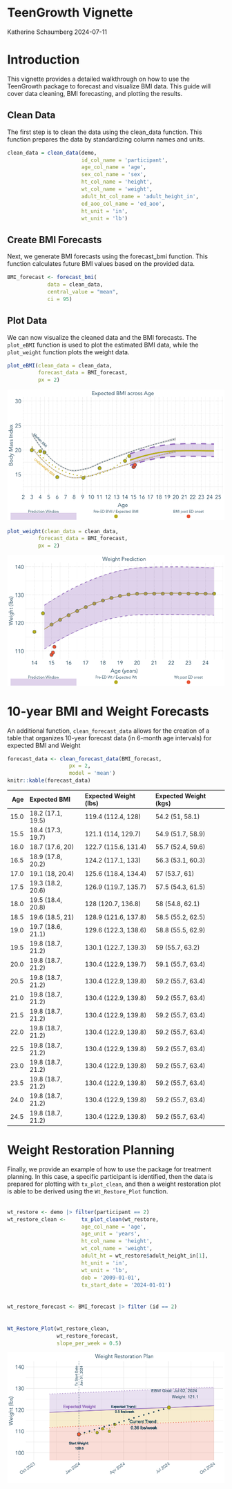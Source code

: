 TeenGrowth Vignette
================
Katherine Schaumberg
2024-07-11

# Introduction

This vignette provides a detailed walkthrough on how to use the
TeenGrowth package to forecast and visualize BMI data. This guide will
cover data cleaning, BMI forecasting, and plotting the results.

## Clean Data

The first step is to clean the data using the clean_data function. This
function prepares the data by standardizing column names and units.

``` r
clean_data = clean_data(demo,
                        id_col_name = 'participant', 
                        age_col_name = 'age',
                        sex_col_name = 'sex',
                        ht_col_name = 'height',
                        wt_col_name = 'weight',
                        adult_ht_col_name = 'adult_height_in', 
                        ed_aoo_col_name = 'ed_aoo', 
                        ht_unit = 'in', 
                        wt_unit = 'lb')
```

## Create BMI Forecasts

Next, we generate BMI forecasts using the forecast_bmi function. This
function calculates future BMI values based on the provided data.

``` r
BMI_forecast <- forecast_bmi(
             data = clean_data, 
             central_value = "mean",
             ci = 95)
```

## Plot Data

We can now visualize the cleaned data and the BMI forecasts. The
`plot_eBMI` function is used to plot the estimated BMI data, while the
`plot_weight` function plots the weight data.

``` r
plot_eBMI(clean_data = clean_data, 
          forecast_data = BMI_forecast, 
          px = 2)
```

![](Vignette_files/figure-gfm/unnamed-chunk-4-1.png)<!-- -->

``` r
plot_weight(clean_data = clean_data, 
          forecast_data = BMI_forecast, 
          px = 2)
```

![](Vignette_files/figure-gfm/unnamed-chunk-5-1.png)<!-- -->

# 10-year BMI and Weight Forecasts

An additional function, `clean_forecast_data` allows for the creation of
a table that organizes 10-year forecast data (in 6-month age intervals)
for expected BMI and Weight

``` r
forecast_data <- clean_forecast_data(BMI_forecast, 
                    px = 2, 
                    model = 'mean')
knitr::kable(forecast_data)
```

|  Age | Expected BMI      | Expected Weight (lbs) | Expected Weight (kgs) |
|-----:|:------------------|:----------------------|:----------------------|
| 15.0 | 18.2 (17.1, 19.5) | 119.4 (112.4, 128)    | 54.2 (51, 58.1)       |
| 15.5 | 18.4 (17.3, 19.7) | 121.1 (114, 129.7)    | 54.9 (51.7, 58.9)     |
| 16.0 | 18.7 (17.6, 20)   | 122.7 (115.6, 131.4)  | 55.7 (52.4, 59.6)     |
| 16.5 | 18.9 (17.8, 20.2) | 124.2 (117.1, 133)    | 56.3 (53.1, 60.3)     |
| 17.0 | 19.1 (18, 20.4)   | 125.6 (118.4, 134.4)  | 57 (53.7, 61)         |
| 17.5 | 19.3 (18.2, 20.6) | 126.9 (119.7, 135.7)  | 57.5 (54.3, 61.5)     |
| 18.0 | 19.5 (18.4, 20.8) | 128 (120.7, 136.8)    | 58 (54.8, 62.1)       |
| 18.5 | 19.6 (18.5, 21)   | 128.9 (121.6, 137.8)  | 58.5 (55.2, 62.5)     |
| 19.0 | 19.7 (18.6, 21.1) | 129.6 (122.3, 138.6)  | 58.8 (55.5, 62.9)     |
| 19.5 | 19.8 (18.7, 21.2) | 130.1 (122.7, 139.3)  | 59 (55.7, 63.2)       |
| 20.0 | 19.8 (18.7, 21.2) | 130.4 (122.9, 139.7)  | 59.1 (55.7, 63.4)     |
| 20.5 | 19.8 (18.7, 21.2) | 130.4 (122.9, 139.8)  | 59.2 (55.7, 63.4)     |
| 21.0 | 19.8 (18.7, 21.2) | 130.4 (122.9, 139.8)  | 59.2 (55.7, 63.4)     |
| 21.5 | 19.8 (18.7, 21.2) | 130.4 (122.9, 139.8)  | 59.2 (55.7, 63.4)     |
| 22.0 | 19.8 (18.7, 21.2) | 130.4 (122.9, 139.8)  | 59.2 (55.7, 63.4)     |
| 22.5 | 19.8 (18.7, 21.2) | 130.4 (122.9, 139.8)  | 59.2 (55.7, 63.4)     |
| 23.0 | 19.8 (18.7, 21.2) | 130.4 (122.9, 139.8)  | 59.2 (55.7, 63.4)     |
| 23.5 | 19.8 (18.7, 21.2) | 130.4 (122.9, 139.8)  | 59.2 (55.7, 63.4)     |
| 24.0 | 19.8 (18.7, 21.2) | 130.4 (122.9, 139.8)  | 59.2 (55.7, 63.4)     |
| 24.5 | 19.8 (18.7, 21.2) | 130.4 (122.9, 139.8)  | 59.2 (55.7, 63.4)     |

# Weight Restoration Planning

Finally, we provide an example of how to use the package for treatment
planning. In this case, a specific participant is identified, then the
data is prepared for plotting with `tx_plot_clean`, and then a weight
restoration plot is able to be derived using the `Wt_Restore_Plot`
function.

``` r

wt_restore <- demo |> filter(participant == 2)
wt_restore_clean <-     tx_plot_clean(wt_restore,
                        age_col_name = 'age',
                        age_unit = 'years',
                        ht_col_name = 'height',
                        wt_col_name = 'weight',
                        adult_ht = wt_restore$adult_height_in[1],
                        ht_unit = 'in', 
                        wt_unit = 'lb', 
                        dob = '2009-01-01', 
                        tx_start_date = '2024-01-01')

  
wt_restore_forecast <- BMI_forecast |> filter (id == 2)
  

Wt_Restore_Plot(wt_restore_clean, 
                wt_restore_forecast, 
                slope_per_week = 0.5)
```

![](Vignette_files/figure-gfm/unnamed-chunk-7-1.png)<!-- -->
